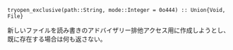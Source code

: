 ```
tryopen_exclusive(path::String, mode::Integer = 0o444) :: Union{Void, File}
```

新しいファイルを読み書きのアドバイザリー排他アクセス用に作成しようとし、既に存在する場合は何も返さない。
